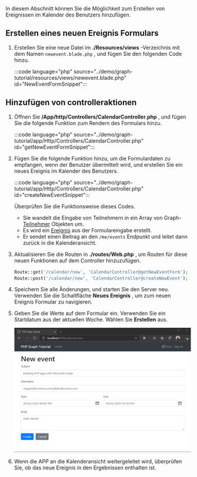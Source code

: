 <!-- markdownlint-disable MD002 MD041 -->

In diesem Abschnitt können Sie die Möglichkeit zum Erstellen von Ereignissen im Kalender des Benutzers hinzufügen.

## <a name="create-new-event-form"></a>Erstellen eines neuen Ereignis Formulars

1. Erstellen Sie eine neue Datei im **./Resources/views** -Verzeichnis mit dem Namen `newevent.blade.php` , und fügen Sie den folgenden Code hinzu.

    :::code language="php" source="../demo/graph-tutorial/resources/views/newevent.blade.php" id="NewEventFormSnippet":::

## <a name="add-controller-actions"></a>Hinzufügen von controlleraktionen

1. Öffnen Sie **/App/http/Controllers/CalendarController.php** , und fügen Sie die folgende Funktion zum Rendern des Formulars hinzu.

    :::code language="php" source="../demo/graph-tutorial/app/Http/Controllers/CalendarController.php" id="getNewEventFormSnippet":::

1. Fügen Sie die folgende Funktion hinzu, um die Formulardaten zu empfangen, wenn der Benutzer übermittelt wird, und erstellen Sie ein neues Ereignis im Kalender des Benutzers.

    :::code language="php" source="../demo/graph-tutorial/app/Http/Controllers/CalendarController.php" id="createNewEventSnippet":::

    Überprüfen Sie die Funktionsweise dieses Codes.

    - Sie wandelt die Eingabe von Teilnehmern in ein Array von Graph- [Teilnehmer](https://docs.microsoft.com/graph/api/resources/attendee?view=graph-rest-1.0) Objekten um.
    - Es wird ein [Ereignis](https://docs.microsoft.com/graph/api/resources/event?view=graph-rest-1.0) aus der Formulareingabe erstellt.
    - Er sendet einen Beitrag an den `/me/events` Endpunkt und leitet dann zurück in die Kalenderansicht.

1. Aktualisieren Sie die Routen in **./routes/Web.php** , um Routen für diese neuen Funktionen auf dem Controller hinzuzufügen.

    ```php
    Route::get('/calendar/new', 'CalendarController@getNewEventForm');
    Route::post('/calendar/new', 'CalendarController@createNewEvent');
    ```

1. Speichern Sie alle Änderungen, und starten Sie den Server neu. Verwenden Sie die Schaltfläche **Neues Ereignis** , um zum neuen Ereignis Formular zu navigieren.

1. Geben Sie die Werte auf dem Formular ein. Verwenden Sie ein Startdatum aus der aktuellen Woche. Wählen Sie **Erstellen** aus.

    ![Screenshot des neuen Ereignis Formulars](images/create-event-01.png)

1. Wenn die APP an die Kalenderansicht weitergeleitet wird, überprüfen Sie, ob das neue Ereignis in den Ergebnissen enthalten ist.
